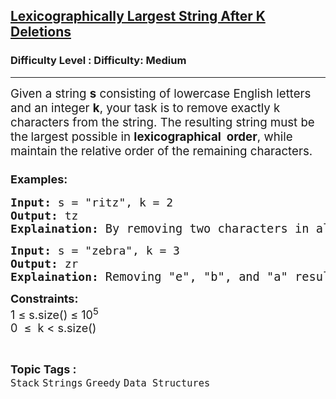 <h2><a href="https://www.geeksforgeeks.org/problems/lexicographically-largest-string-after-deleting-k-characters/1?_gl=1*1tbfxe1*_up*MQ..&gclid=CjwKCAiAhqCdBhB0EiwAH8M_GoC4dHdy1Y8GWzmsRI77twRorT41-V4Tcl_M0MJ9Slc_sILYztk6PRoCyegQAvD_BwE">Lexicographically Largest String After K Deletions</a></h2><h3>Difficulty Level : Difficulty: Medium</h3><hr><div class="problems_problem_content__Xm_eO"><p><span style="font-size: 14pt;">Given a string <strong>s</strong> consisting of lowercase English letters and an integer <strong>k</strong>, your task is to remove exactly k characters from the string. The resulting string must be the<strong> </strong>largest possible in <strong>lexicographical&nbsp; order</strong>, while maintain the relative order of the remaining characters.</span></p>
<h3><strong><span style="font-size: 18px;">Examples:</span></strong></h3>
<pre><span style="font-size: 18px;"><strong>Input: </strong>s = "ritz", k = 2
<strong>Output:</strong> tz 
<strong>Explaination: </strong></span><span style="font-size: 14pt;">By removing two characters in all possible ways, we get: "ri", "rt", "rz", "it", "iz", and "tz". Among these, "tz" is lexicographically largest string.</span></pre>
<pre><span style="font-size: 18px;"><strong>Input: </strong>s = "zebra", k = 3
<strong>Output:</strong> zr 
<strong>Explaination: </strong></span><span style="font-size: 14pt;">Removing "e", "b", and "a" results in "zr", which is lexicographically largest string.</span></pre>
<p><strong style="font-size: 18px; font-family: -apple-system, BlinkMacSystemFont, 'Segoe UI', Roboto, Oxygen, Ubuntu, Cantarell, 'Open Sans', 'Helvetica Neue', sans-serif;">Constraints:<br></strong><span style="font-size: 18px;">1 ≤ s.size() ≤ 10<sup>5<br></sup>0&nbsp; ≤&nbsp; k &lt; s.size()</span></p></div><br><p><span style=font-size:18px><strong>Topic Tags : </strong><br><code>Stack</code>&nbsp;<code>Strings</code>&nbsp;<code>Greedy</code>&nbsp;<code>Data Structures</code>&nbsp;